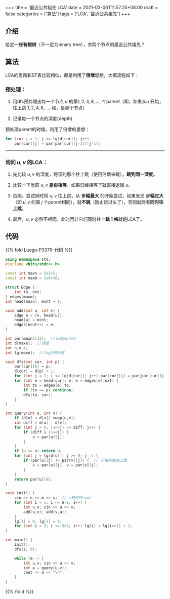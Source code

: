 +++
title = '最近公共祖先 LCA'
date = 2021-03-06T11:57:25+08:00
draft = false
categories = ['算法']
tags = ['LCA', '最近公共祖先']
+++

## 介绍

给定一棵**有根树**（不一定为binary tree），求两个节点的最近公共祖先？

## 算法

LCA的思路和ST表比较相似，都是利用了**倍增**思想，大概流程如下：

### 预处理：

1. 用dfs预处理出每一个节点 $u$ 的第$1,2,4,8,...,$ 个parent（即，如果从$u$ 开始，往上跳 $1,2,4,8,...,$ 格，是哪个节点）

2. 记录每一个节点的深度(depth)

预处理parent的时候，利用了倍增的思想：

```cpp
for (int j = 1; j <= lg[d[cur]]; j++) 
    par[cur][j] = par[par[cur][j-1]][j-1];
```

<hr>

### 询问 $u,v$ 的LCA：

1. 先比较 $u,v$ 的深度，将深的那个往上跳（使用倍增来跳），**跳到同一深度**。

2. 比较一下当前 $u,v$ **是否相等**，如果已经相等了就直接返回 $u$。

3. 否则，尝试同时将 $u,v$ 往上跳，从 **步幅最大** 的开始尝试，如果发现 **步幅过大**（即 $u,v$ 的第 $j$ 个parent相同），就**不跳**（防止跳过头了），否则就两者**同时往上跳**。

4. 最后，$u,v$ 必然不相同，此时再让它们同时往上**跳 $1$ 格**就是LCA了。

## 代码

{{% fold Luogu-P3379-代码 %}}

```cpp
using namespace std;
#include <bits/stdc++.h>
 
const int maxn = 5e5+5;
const int maxm = 1e6+10;

struct Edge {
    int to, nxt;
} edges[maxm];
int head[maxn], ecnt = 1;

void add(int u, int v) {
    Edge e = {v, head[u]};
    head[u] = ecnt;
    edges[ecnt++] = e;
}

int par[maxn][33];  //记录parent
int d[maxn];  //深度
int n,m,s;
int lg[maxn];  //log2预处理

void dfs(int cur, int p) {
    par[cur][0] = p;
    d[cur] = d[p] + 1;
    for (int j = 1; j <= lg[d[cur]]; j++) par[cur][j] = par[par[cur][j-1]][j-1];
    for (int e = head[cur]; e; e = edges[e].nxt) {
        int to = edges[e].to;
        if (to == p) continue;
        dfs(to, cur);
    }
}

int query(int u, int v) {
    if (d[u] < d[v]) swap(u,v);
    int diff = d[u] - d[v];
    for (int j = 0; (1<<j) <= diff; j++) {
        if (diff & (1<<j)) {
            u = par[u][j];
        }
    }
    if (u == v) return u;
    for (int j = lg[d[u]]; j >= 0; j--) {
        if (par[u][j] != par[v][j]) {  // 不相同就往上跳
            u = par[u][j], v = par[v][j];
        }
    }
    return par[u][0];
}

void init() {
    cin >> n >> m >> s;  // s是树的root
    for (int i = 1; i <= n-1; i++) {
        int u,v; cin >> u >> v;
        add(u,v); add(v,u);
    }
    lg[1] = 0, lg[2] = 1;
    for (int i = 3; i <= 5e5; i++) lg[i] = lg[i>>1] + 1;
}

int main() {
    init();
    dfs(s, 0);

    while (m--) {
        int u,v; cin >> u >> v;
        int a = query(u,v);
        cout << a << "\n";
    }
}
```

{{% /fold %}}